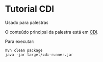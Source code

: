 # Tutorial CDI

Usado para palestras

O conteúdo principal da palestra está em [CDI](https://github.com/vepo/cdi-tutorial).

Para executar:

```
mvn clean package
java -jar target/cdi-runner.jar 
```